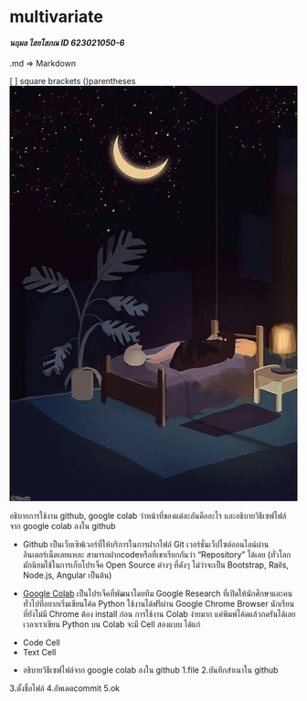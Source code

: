 # multivariate

#### *นฤมล ไสยโสภณ ID 623021050-6*

.md => Markdown

[ ] square brackets
()parentheses
![รูปตัวอย่าง](318b12e0-ba01-40b5-8ae8-31e1f67d514b.jpg)


อธิบายการใช้งาน github, google colab ว่าหน้าที่ของแต่ละอันคืออะไร และอธิบายวิธีเซฟไฟล์จาก google colab ลงใน github 
- Github เป็นเว็บเซิฟเวอร์ที่ให้บริการในการฝากไฟล์ Git เวอร์ชั่นเว็ปไซต์ออนไลน์ผ่านอินเตอร์เน็ตเลยแหละ สามารถฝากcodeหรือที่เขาเรียกกันว่า “Repository” ได้เลย
(ทั่วโลกมักนิยมใช้ในการเก็บโปรเจ็ค Open Source ต่างๆ ที่ดังๆ ไม่ว่าจะเป็น Bootstrap, Rails, Node.js, Angular เป็นต้น)

- [Google Colab](https://colab.research.google.com) เป็นโปรเจ็คที่พัฒนาโดยทีม Google Research ที่เปิดให้นักศึกษาและคนทั่วไปที่อยากเริ่มเขียนโค้ด Python ใช้งานได้ฟรีผ่าน Google Chrome Browser นักเรียนที่ยังไม่มี Chrome ต้อง install ก่อน
การใช้งาน Colab ง่ายมาก แค่พิมพ์โค้ดแล้วกดรันได้เลย เวลาเราเขียน Python บน Colab จะมี Cell สองแบบ ได้แก่

*  Code Cell
*  Text Cell

- อธิบายวิธีเซฟไฟล์จาก google colab ลงใน github
1.file 2.บันทึกสำเนาใน github

3.ตั้งชื่อไฟล์ 4.อัพเดตcommit 5.ok
